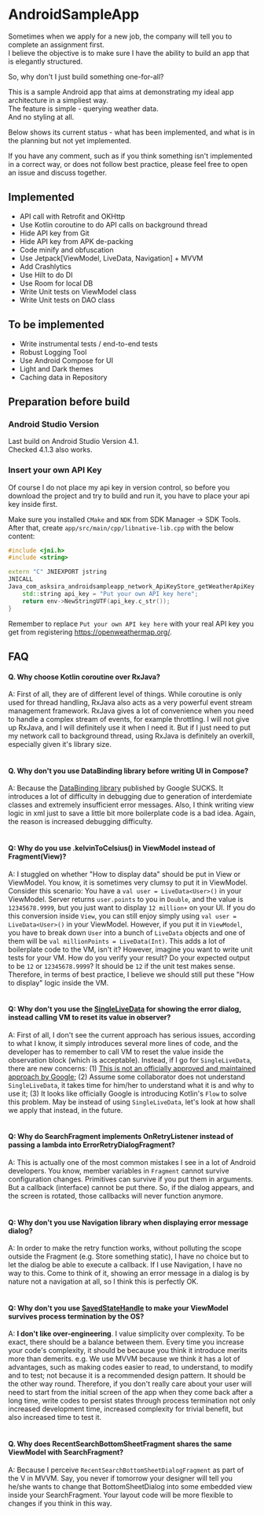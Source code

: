# AndroidSampleApp

Sometimes when we apply for a new job, the company will tell you to complete an assignment first.  
I believe the objective is to make sure I have the ability to build an app that is elegantly structured.

So, why don't I just build something one-for-all?

This is a sample Android app that aims at demonstrating my ideal app architecture in a simpliest way.  
The feature is simple - querying weather data.  
And no styling at all.

Below shows its current status - what has been implemented, and what is in the planning but not yet implemented.

If you have any comment, such as if you think something isn't implemented in a correct way, or does not follow best practice, please feel free to open an issue and discuss together.

## Implemented

- API call with Retrofit and OKHttp
- Use Kotlin coroutine to do API calls on background thread
- Hide API key from Git
- Hide API key from APK de-packing
- Code minify and obfuscation
- Use Jetpack[ViewModel, LiveData, Navigation] + MVVM
- Add Crashlytics
- Use Hilt to do DI
- Use Room for local DB
- Write Unit tests on ViewModel class
- Write Unit tests on DAO class

## To be implemented
- Write instrumental tests / end-to-end tests
- Robust Logging Tool
- Use Android Compose for UI
- Light and Dark themes
- Caching data in Repository

## Preparation before build

### Android Studio Version

Last build on Android Studio Version 4.1.  
Checked 4.1.3 also works.

### Insert your own API Key

Of course I do not place my api key in version control, so before you download the project and try to build and run it, you have to place your api key inside first.

Make sure you installed `CMake` and `NDK` from SDK Manager -> SDK Tools.  
After that, create `app/src/main/cpp/libnative-lib.cpp` with the below content:

```C++
#include <jni.h>
#include <string>

extern "C" JNIEXPORT jstring
JNICALL
Java_com_asksira_androidsampleapp_network_ApiKeyStore_getWeatherApiKey(JNIEnv* env, jobject) {
    std::string api_key = "Put your own API key here";
    return env->NewStringUTF(api_key.c_str());
}
```

Remember to replace `Put your own API key here` with your real API key you get from registering https://openweathermap.org/.

## FAQ

#### Q. Why choose Kotlin coroutine over RxJava?

A: First of all, they are of different level of things. While coroutine is only used for thread handling, RxJava also acts as a very powerful event stream management framework. RxJava gives a lot of convenience when you need to handle a complex stream of events, for example throttling. I will not give up RxJava, and I will definitely use it when I need it. But if I just need to put my network call to background thread, using RxJava is definitely an overkill, especially given it's library size.
<br/><br/>

#### Q. Why don't you use DataBinding library before writing UI in Compose?

A: Because the [DataBinding library](https://developer.android.com/topic/libraries/data-binding) published by Google SUCKS. It introduces a lot of difficulty in debugging due to generation of interdemiate classes and extremely insufficient error messages. Also, I think writing view logic in xml just to save a little bit more boilerplate code is a bad idea. Again, the reason is increased debugging difficulty.
<br/><br/>

#### Q: Why do you use .kelvinToCelsius() in ViewModel instead of Fragment(View)?

A: I stuggled on whether "How to display data" should be put in View or ViewModel. You know, it is sometimes very clumsy to put it in ViewModel. Consider this scenario: You have a `val user = LiveData<User>()` in your ViewModel. Server returns `user.points` to you in `Double`, and the value is `12345678.9999`, but you just want to display `12 million+` on your UI. If you do this conversion inside `View`, you can still enjoy simply using `val user = LiveData<User>()` in your ViewModel. However, if you put it in `ViewModel`, you have to break down `User` into a bunch of `LiveData` objects and one of them will be `val millionPoints = LiveData(Int)`. This adds a lot of boilerplate code to the VM, isn't it? However, imagine you want to write unit tests for your VM. How do you verify your result? Do your expected output to be `12` or `12345678.9999`? It should be `12` if the unit test makes sense. Therefore, in terms of best practice, I believe we should still put these "How to display" logic inside the VM.
<br/><br/>

#### Q: Why don't you use the [SingleLiveData](https://medium.com/androiddevelopers/livedata-with-snackbar-navigation-and-other-events-the-singleliveevent-case-ac2622673150) for showing the error dialog, instead calling VM to reset its value in observer?

A: First of all, I don't see the current approach has serious issues, according to what I know, it simply introduces several more lines of code, and the developer has to remember to call VM to reset the value inside the observation block (which is acceptable). Instead, if I go for `SingleLiveData`, there are new concerns: (1) [This is not an officially approved and maintained approach by Google](https://issuetracker.google.com/issues/122413110); (2) Assume some collaborator does not understand `SingleLiveData`, it takes time for him/her to understand what it is and why to use it; (3) It looks like officially Google is introducing Kotlin's `Flow` to solve this problem. May be instead of using `SingleLiveData`, let's look at how shall we apply that instead, in the future.
<br/><br/>

#### Q: Why do SearchFragment implements OnRetryListener instead of passing a lambda into ErrorRetryDialogFragment?

A: This is actually one of the most common mistakes I see in a lot of Android developers. You know, member variables in `Fragment` cannot survive configuration changes. Primitives can survive if you put them in arguments. But a callback (interface) cannot be put there. So, if the dialog appears, and the screen is rotated, those callbacks will never function anymore. 
<br/><br/>

#### Q: Why don't you use Navigation library when displaying error message dialog?

A: In order to make the retry function works, without polluting the scope outside the Fragment (e.g. Store something static), I have no choice but to let the dialog be able to execute a callback. If I use Navigation, I have no way to this. Come to think of it, showing an error message in a dialog is by nature not a navigation at all, so I think this is perfectly OK.
<br/><br/>

#### Q: Why don't you use [SavedStateHandle](https://developer.android.com/topic/libraries/architecture/viewmodel-savedstate) to make your ViewModel survives process termination by the OS?

A: **I don't like over-engineering**. I value simplicity over complexity. To be exact, there should be a balance between them. Every time you increase your code's complexity, it should be because you think it introduce merits more than demerits. e.g. We use MVVM because we think it has a lot of advantages, such as making codes easier to read, to understand, to modify and to test; not because it is a recommended design pattern. It should be the other way round. Therefore, if you don't really care about your user will need to start from the initial screen of the app when they come back after a long time, write codes to persist states through process termination not only increased development time, increased complexity for trivial benefit, but also increased time to test it.
<br/><br/>

#### Q. Why does RecentSearchBottomSheetFragment shares the same ViewModel with SearchFragment?

A: Because I perceive `RecentSearchBottomSheetDialogFragment` as part of the V in MVVM. Say, you never if tomorrow your designer will tell you he/she wants to change that BottomSheetDialog into some embedded view inside your SearchFragment. Your layout code will be more flexible to changes if you think in this way.